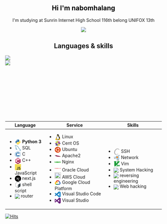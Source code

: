 <h2 align="center" style="color: black;">Hi I'm nabomhalang</h2>
<p align="center">I'm studying at Sunrin Internet High School 116th belong UNIFOX 13th</p>


<div align="center">
  <img src="https://github-profile-trophy.vercel.app/?username=nabomhalang&row=1&no-bg=true&no-frame=true&theme=monokai"(https://github.com/ryo-ma/github-profile-trophy) />
</div>



<h2 align="center">Languages & skills</h2>
<div style="display: grid; " align="center">
  <img src="https://github-readme-stats.vercel.app/api/top-langs/?username=nabomhalang&theme=radical&layout=compact" />
  <img src="https://github-readme-stats.vercel.app/api?username=nabomhalang&count_private=true&show_icons=true&theme=radical" height="165px" />
</div>
<br>
<table align="center">
    <thead>
        <tr>
          <th>Language</th>
          <th>Service</th>
          <th>Skills</th>
        </tr>
    </thead>
    <tbody>
        <tr>
           <td>
             <ul>
               <li><img src="https://github.com/devicons/devicon/blob/master/icons/python/python-original.svg" height="20px" align="center"> <b>Python 3</b></li>
               <li>
                 <img src="https://github.com/devicons/devicon/blob/master/icons/mysql/mysql-original.svg" height="20px" align="center" /> SQL
               </li>
               <li>
                 <img src="https://github.com/devicons/devicon/blob/master/icons/c/c-line.svg" height="20px" align="center" /> C
               </li>
               <li>
                 <img src="https://github.com/devicons/devicon/blob/master/icons/cplusplus/cplusplus-original.svg" height="20px" align="center" /> C++
               </li>
               <li>
                 <img src="https://github.com/devicons/devicon/blob/master/icons/javascript/javascript-original.svg" height="20px" align="center" /> JavaScript
               </li>
               <li>
                 <img src="https://github.com/devicons/devicon/blob/master/icons/nextjs/nextjs-original.svg" height="20px" align="center" /> next.js
               </li>
               <li>
                 <img src="https://github.com/devicons/devicon/blob/master/icons/bash/bash-original.svg" height="20px" align="center" /> shell script
               </li>
               <li>
                 <img src="https://www.svgrepo.com/show/129436/router.svg" height="20px" align="center" /> router
               </li>
             </ul> 
           </td>
            <td>
             <ul>
               <li>
                 <img src="https://github.com/devicons/devicon/blob/master/icons/linux/linux-original.svg" height="20px" align="center"> Linux
               </li>
               <li>
                 <img src="https://github.com/devicons/devicon/blob/master/icons/centos/centos-original.svg" height="20px" align="center"> Cent OS
               </li>
               <li>
                 <img src="https://github.com/devicons/devicon/blob/master/icons/ubuntu/ubuntu-plain.svg" height="20px" align="center"> Ubuntu
               </li>
              <li>
                 <img src="https://github.com/devicons/devicon/blob/master/icons/apache/apache-original.svg" height="20px" align="center"> Apache2
               </li>
                <li>
                 <img src="https://github.com/devicons/devicon/blob/master/icons/nginx/nginx-original.svg" height="20px" align="center"> Nginx
               </li>
               <li>
                 <img src="https://github.com/devicons/devicon/blob/master/icons/oracle/oracle-original.svg" height="20px" aligen="center"> Oracle Cloud
               </li>
               <li>
                 <img src="https://www.logo.wine/a/logo/Amazon_Elastic_Compute_Cloud/Amazon_Elastic_Compute_Cloud-Logo.wine.svg" height="20px" width="20px" aligen="center"> AWS Cloud
               </li>
                <li>
                 <img src="https://github.com/devicons/devicon/blob/master/icons/googlecloud/googlecloud-original.svg" height="20px" align="center"> Google Cloud Platform
               </li>
                <li>
                 <img src="https://github.com/devicons/devicon/blob/master/icons/vscode/vscode-original.svg" height="20px" align="center"> Visual Studio Code
               </li>
               <li>
                 <img src="https://github.com/devicons/devicon/blob/master/icons/visualstudio/visualstudio-plain.svg" height="20px" align="center"> Visual Studio
               </li>
             </ul> 
          </td>
          <td>
             <ul>
               <li>
                 <img src="https://github.com/devicons/devicon/blob/master/icons/ssh/ssh-original.svg" height="20px" align="center"> SSH
               </li>
               <li>
                 <img src="https://github.com/devicons/devicon/blob/master/icons/networkx/networkx-original.svg" height="20px" align="center"> Network
               </li>
               <li>
                 <img src="https://github.com/devicons/devicon/blob/master/icons/vim/vim-plain.svg" height="20px" align="center"> Vim
               </li>
               <li>
                 <img src="https://pic.onlinewebfonts.com/svg/img_110101.png" height="20px" align="center"> System Hacking
               </li>
               <li>
                 <img src="https://www.svgrepo.com/show/23676/reversed-rotating-arrow.svg" height="20px" align="center"> reversing engineering
               </li>
               <li>
                 <img src="https://www.svgrepo.com/show/379736/web.svg" height="20px" align="center"> Web hacking
               </li>
             </ul> 
          </td>
        </tr>
    </tbody>
</table>

[![Hits](https://hits.seeyoufarm.com/api/count/incr/badge.svg?url=https%3A%2F%2Fgithub.com%2Fgjbae1212%2Fhit-counter&count_bg=%2379C83D&title_bg=%23555555&icon=instagram.svg&icon_color=%23E7E7E7&title=&edge_flat=true)](https://hits.seeyoufarm.com)
